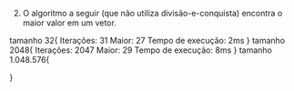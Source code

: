 2. O algoritmo a seguir (que não utiliza divisão-e-conquista) encontra o maior valor em um vetor.

tamanho 32{
    Iterações: 31
    Maior: 27
    Tempo de execução: 2ms
} 
tamanho 2048{
    Iterações: 2047
    Maior: 29
    Tempo de execução: 8ms
}
tamanho 1.048.576{
    
}